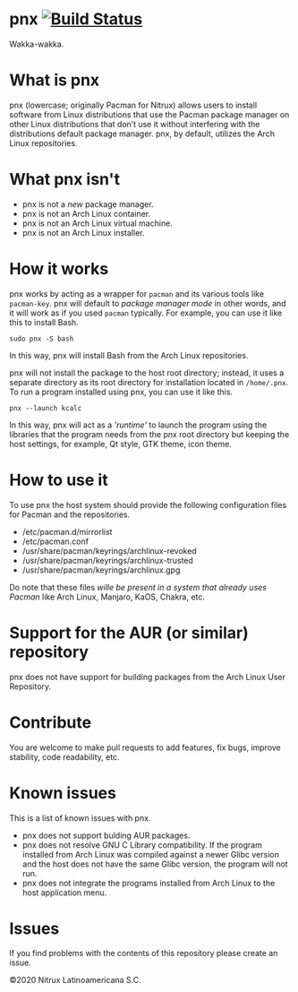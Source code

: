 # pnx [![Build Status](https://travis-ci.org/Nitrux/pnx.svg?branch=master)](https://travis-ci.org/Nitrux/pnx)

Wakka-wakka.

What is pnx
========
pnx (lowercase; originally Pacman for Nitrux) allows users to install software from Linux distributions that use the Pacman package manager on other Linux distributions that don’t use it without interfering with the distributions default package manager. pnx, by default, utilizes the Arch Linux repositories.

What pnx isn't
========

   - pnx is not a _new_ package manager.
   - pnx is not an Arch Linux container.
   - pnx is not an Arch Linux virtual machine.
   - pnx is not an Arch Linux installer.

How it works
========
pnx works by acting as a wrapper for `pacman` and its various tools like `pacman-key`. pnx will default to _package manager mode_ in other words, and it will work as if you used `pacman` typically. For example, you can use it like this to install Bash.

`sudo pnx -S bash`

In this way, pnx will install Bash from the Arch Linux repositories.

pnx will not install the package to the host root directory; instead, it uses a separate directory as its root directory for installation located in `/home/.pnx`. To run a program installed using pnx, you can use it like this.

`pnx --launch kcalc`

In this way, pnx will act as a _'runtime'_ to launch the program using the libraries that the program needs from the pnx root directory but keeping the host settings, for example, Qt style, GTK theme, icon theme.

How to use it
========
To use pnx the host system should provide the following configuration files for Pacman and the repositories.

   - /etc/pacman.d/mirrorlist
   - /etc/pacman.conf
   - /usr/share/pacman/keyrings/archlinux-revoked
   - /usr/share/pacman/keyrings/archlinux-trusted
   - /usr/share/pacman/keyrings/archlinux.gpg

Do note that these files _wille be present in a system that already uses Pacman_ like Arch Linux, Manjaro, KaOS, Chakra, etc. 

Support for the AUR (or similar) repository
========
pnx does not have support for building packages from the Arch Linux User Repository.

Contribute
========
You are welcome to make pull requests to add features, fix bugs, improve stability, code readability, etc.

Known issues
=======
This is a list of known issues with pnx.

   - pnx does not support bulding AUR packages.
   - pnx does not resolve GNU C Library compatibility. If the program installed from Arch Linux was compiled against a newer Glibc version and the host does not have the same Glibc version, the program will not run.
   - pnx does not integrate the programs installed from Arch Linux to the host application menu.

# Issues
If you find problems with the contents of this repository please create an issue.

©2020 Nitrux Latinoamericana S.C.
